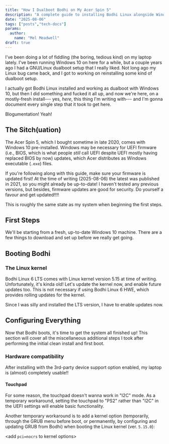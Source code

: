 ```yaml
---
title: "How I Dualboot Bodhi on My Acer Spin 5"
description: "A complete guide to installing Bodhi Linux alongside Windows on my Acer Spin 5 laptop. Happy dualbooting!"
date: "2025-08-06"
tags: ["posts","tech-docs"]
params:
  author:
    name: "Mel Meadwell"
draft: true
---
```


I've been doing a lot of fiddling (the boring, tedious kind)
on my laptop lately.
I've been running Windows 10 on here for a while,
but a couple years ago I had a GNU/Linux dualboot setup that I really liked.
Not long ago my Linux bug came back, and I got to working on reinstalling
some kind of dualboot setup.

I actually got Bodhi Linux installed and working as dualboot with Windows 10,
but then I did something and fucked it all up,
and now we're here, on a mostly-fresh install---
yes, _here_, this thing I'm writing with---
and I'm gonna document every single step that it took to get here.

Blogumentation! Yeah!

## The Sitch(uation)

The Acer Spin 5, which I bought sometime in late 2020,
comes with Windows 10 pre-installed.
Windows may be necessary for UEFI firmware
(i.e., BIOS, which is what people _still_ call UEFI
despite UEFI mostly having replaced BIOS by now)
updates, which Acer distributes as Windows executable (`.exe`) files.

If you're following along with this guide,
make sure your firmware is updated first!
At the time of writing (2025-08-06) the latest was published in 2021,
so you might already be up-to-date!
I haven't tested any previous versions,
but besides, firmware updates are good for security.
Do yourself a favour and get updated!!!!

This is roughly the same state as my system when beginning the first steps.

## First Steps

We'll be starting from a fresh, up-to-date Windows 10 machine.
There are a few things to download and set up before we really get going.

## Booting Bodhi

### The Linux kernel

Bodhi Linux 6 LTS comes with Linux kernel version 5.15 at time of writing.
Unfortunately, it's kinda old!
Let's update the kernel now, and enable future updates too.
This is not necessary if using Bodhi Linux 6 HWE,
which provides rolling updates for the kernel.

Since I was silly and installed the LTS version, I have to enable updates now.

## Configuring Everything

Now that Bodhi boots, it's time to get the system all finished up!
This section will cover all the miscellaneous additional steps I took
after performing the initial clean install and first boot.

### Hardware compatibility

After installing with the 3rd-party device support option enabled,
my laptop is (almost) completely usable!!

#### Touchpad

For some reason, the touchpad doesn't wanna work in "I2C" mode.
As a temporary workaround, setting the touchpad to "PS2" rather than "I2C"
in the UEFI settings will enable basic functionality.

Another temporary workaround is to add a kernel option
(temporarily, through the GRUB menu before boot,
or permanently, by configuring and updating GRUB from Bodhi)
when booting the Linux kernel (ver. `5.15.0`):

<add `pci=nocrs` to kernel options>

